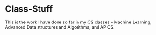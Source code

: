 # Class-Stuff
This is the work I have done so far in my CS classes - Machine Learning, Advanced Data structures and Algorithms, and AP CS.
